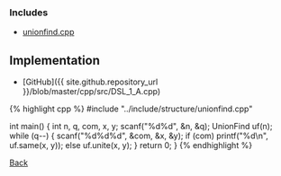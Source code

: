### Includes

- [unionfind.cpp](../include/structure/unionfind)

## Implementation

- [GitHub]({{ site.github.repository_url }}/blob/master/cpp/src/DSL_1_A.cpp)

{% highlight cpp %}
#include "../include/structure/unionfind.cpp"

int main() {
  int n, q, com, x, y;
  scanf("%d%d", &n, &q);
  UnionFind uf(n);
  while (q--) {
    scanf("%d%d%d", &com, &x, &y);
    if (com) printf("%d\n", uf.same(x, y));
    else uf.unite(x, y);
  }
  return 0;
}
{% endhighlight %}

[Back](..)
